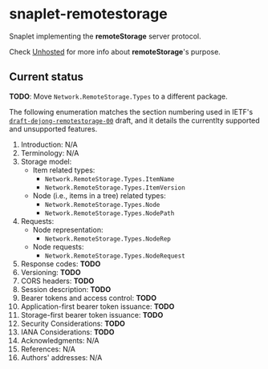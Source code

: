# snaplet-remotestorage

Snaplet implementing the **remoteStorage** server protocol.

Check [Unhosted](https://unhosted.org) for more info about
**remoteStorage**'s purpose.

## Current status

**TODO**: Move `Network.RemoteStorage.Types` to a different package.

The following enumeration matches the section numbering used in
IETF's [`draft-dejong-remotestorage-00`](
https://tools.ietf.org/id/draft-dejong-remotestorage-00.txt) draft, and it
details the currentlty supported and unsupported features.

1. Introduction: N/A
2. Terminology: N/A
3. Storage model:
    - Item related types:
        - `Network.RemoteStorage.Types.ItemName`
        - `Network.RemoteStorage.Types.ItemVersion`
    - Node (i.e., items in a tree) related types:
        - `Network.RemoteStorage.Types.Node`
        - `Network.RemoteStorage.Types.NodePath`
4. Requests:
    - Node representation:
        - `Network.RemoteStorage.Types.NodeRep`
    - Node requests:
        - `Network.RemoteStorage.Types.NodeRequest`
5. Response codes: **TODO**
6. Versioning: **TODO**
7. CORS headers: **TODO**
8. Session description: **TODO**
9. Bearer tokens and access control: **TODO**
10. Application-first bearer token issuance: **TODO**
11. Storage-first bearer token issuance: **TODO**
12. Security Considerations: **TODO**
13. IANA Considerations: **TODO**
14. Acknowledgments: N/A
15. References: N/A
16. Authors' addresses: N/A





